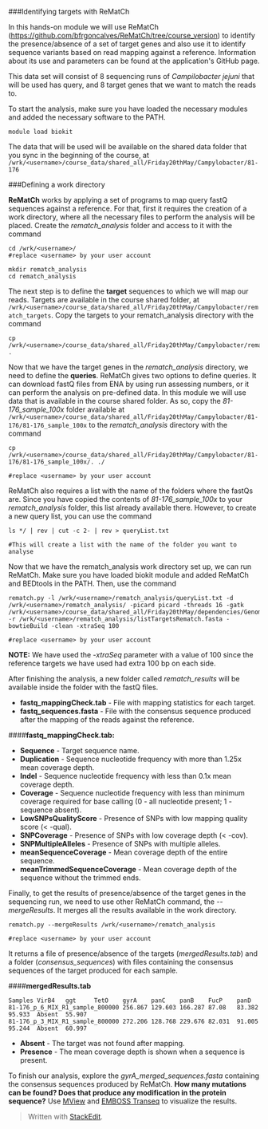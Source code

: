 ###Identifying targets with ReMatCh

In this hands-on module we will use ReMatCh (https://github.com/bfrgoncalves/ReMatCh/tree/course_version) to identify the presence/absence of a set of target genes and also use it to identify sequence variants based on read mapping against a reference. Information about its use and parameters can be found at the application's GitHub page.

This data set will consist of 8 sequencing runs of *Campilobacter jejuni* that will be used has query, and 8 target genes that we want to match the reads to.

To start the analysis, make sure you have loaded the necessary modules and added the necessary software to the PATH.

    module load biokit
  
The data that will be used will be available on the shared data folder that you sync in the beginning of the course, at `/wrk/<username>/course_data/shared_all/Friday20thMay/Campylobacter/81-176` 

###Defining a work directory

**ReMatCh** works by applying a set of programs to map query fastQ sequences against a reference. For that, first it requires the creation of a work directory, where all the necessary files to perform the analysis will be placed. Create the *rematch_analysis* folder and access to it with the command

    cd /wrk/<username>/
    #replace <username> by your user account
    
    mkdir rematch_analysis
    cd rematch_analysis

The next step is to define the **target** sequences to which we will map our reads. Targets are available in the course shared folder, at `/wrk/<username>/course_data/shared_all/Friday20thMay/Campylobacter/rematch_targets`. Copy the targets to your rematch_analysis directory with the command

    cp /wrk/<username>/course_data/shared_all/Friday20thMay/Campylobacter/rematch_targets/listTargetsRematch.fasta .

Now that we have the target genes in the *rematch_analysis* directory, we need to define the **queries**. ReMatCh gives two options to define queries. It can download fastQ files from ENA by using run assessing numbers, or it can perform the analysis on pre-defined data. In this module we will use data that is available in the course shared folder. As so, copy the *81-176_sample_100x* folder available at  `/wrk/<username>/course_data/shared_all/Friday20thMay/Campylobacter/81-176/81-176_sample_100x` to the *rematch_analysis* directory with the command

    cp /wrk/<username>/course_data/shared_all/Friday20thMay/Campylobacter/81-176/81-176_sample_100x/. ./
    
    #replace <username> by your user account


ReMatCh also requires a list with the name of the folders where the fastQs are. Since you have copied the contents of *81-176_sample_100x* to your *rematch_analysis* folder, this list already available there. However,  to create a new query list, you can use the command

	   
    ls */ | rev | cut -c 2- | rev > queryList.txt
    
    #This will create a list with the name of the folder you want to analyse

Now that we have the rematch_analysis work directory set up, we can run ReMatCh. Make sure you have loaded biokit module and added ReMatCh and BEDtools in the PATH. Then, use the command

    rematch.py -l /wrk/<username>/rematch_analysis/queryList.txt -d /wrk/<username>/rematch_analysis/ -picard picard -threads 16 -gatk /wrk/<username>/course_data/shared_all/Friday20thMay/dependencies/GenomeAnalysisTK.jar -r /wrk/<username>/rematch_analysis/listTargetsRematch.fasta -bowtieBuild -clean -xtraSeq 100
    
    #replace <username> by your user account

**NOTE:** We have used the *-xtraSeq* parameter with a value of 100 since the reference targets we have used had extra 100 bp on each side.

After finishing the analysis, a new folder called *rematch_results* will be available inside the folder with the fastQ files.

- **fastq_mappingCheck.tab** - File with mapping statistics for each target. 
- **fastq_sequences.fasta** - File with the consensus sequence produced after the mapping of the reads against the reference. 

####**fastq_mappingCheck.tab:**
- **Sequence** - Target sequence name.
- **Duplication** - Sequence nucleotide frequency with more than 1.25x mean coverage depth.
- **Indel** - Sequence nucleotide frequency with less than 0.1x mean coverage depth.
- **Coverage** - Sequence nucleotide frequency with less than minimum coverage required for base calling (0 - all nucleotide present; 1 - sequence absent).
- **LowSNPsQualityScore** - Presence of SNPs with low mapping quality score (< -qual).
- **SNPCoverage** - Presence of SNPs with low coverage depth (< -cov).
- **SNPMultipleAlleles** - Presence of SNPs with multiple alleles.
- **meanSequenceCoverage** - Mean coverage depth of the entire sequence.
- **meanTrimmedSequenceCoverage** - Mean coverage depth of the sequence without the trimmed ends.

Finally, to get the results of presence/absence of the target genes in the sequencing run, we need to use other ReMatCh command, the *--mergeResults*. It merges all the results available in the work directory.

    rematch.py --mergeResults /wrk/<username>/rematch_analysis
    
    #replace <username> by your user account

It returns a file of presence/absence of the targets (*mergedResults.tab*) and a folder (*consensus_sequences*) with files containing the consensus sequences of the target produced for each sample.

####**mergedResults.tab**

    Samples VirB4   ggt     TetO    gyrA    panC    panB    FucP    panD
    81-176_p_6_MIX_R1_sample_800000 256.867 129.603 166.287 87.08   83.382  95.933  Absent  55.907
    81-176_p_3_MIX_R1_sample_800000 272.206 128.768 229.676 82.031  91.005  95.244  Absent  60.997

- **Absent** - The target was not found after mapping.
- **Presence** - The mean coverage depth is shown when a sequence is present.

To finish our analysis, explore the *gyrA_merged_sequences.fasta* containing the consensus sequences produced by ReMatCh. **How many mutations can be found? Does that produce any modification in the protein sequence?** Use [MView](http://www.ebi.ac.uk/Tools/msa/mview/) and [EMBOSS Transeq](http://www.ebi.ac.uk/Tools/st/emboss_transeq/) to visualize the results.



> Written with [StackEdit](https://stackedit.io/).